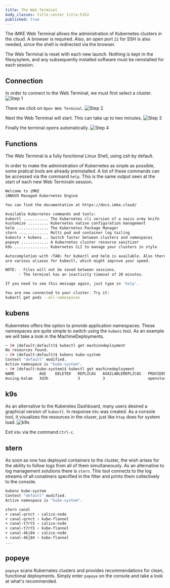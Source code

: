 ```yaml
---
title: The Web Terminal
body_classes: title-center title-h1h2
published: true
---
```


The iMKE Web Terminal allows the administration of Kubernetes
clusters in the cloud. A browser is required. Also, an open 
port `22` for SSH is also needed, since the shell is redirected
via the browser.

The Web Terminal is reset with each new launch. Nothing is kept in
the filesysytem, and any subsequently installed software must be reinstalled
for each session.

## Connection

In order to connect to the Web Terminal, we must first select a cluster.
![Step 1](terminal_1.png)

There we click on `Open Web Terminal`.
![Step 2](terminal_2.png)

Next the Web Terminal will start. This can take up to two minutes.
![Step 3](terminal_3.png)

Finally the terminal opens automatically.
![Step 4](terminal_4.png)

## Functions

The Web Terminal is a fully functional Linux Shell, using zsh by default.

In order to make the administration of Kubernetes as sinple as possible,
some pratical tools are already preinstalled. A list of these commands
can be accessed via the command `help`. This is the same output seen at
the start of each new Web Terminaln session.

```bash
Welcome to iMKE
iNNOVO Managed Kubernetes Engine

You can find the documentation at https://docs.imke.cloud/

Available Kubernetes commands and tools:
kubectl ........... The Kubernetes cli version of a swiss army knife
kustomize ......... Kubernetes native configuration management
helm .............. The Kubernetes Package Manager
stern ............. Multi pod and container log tailing
kubectx + kubens .. Switch faster between clusters and namespaces
popeye ............ A Kubernetes cluster resource sanitizer
k9s ............... Kubernetes CLI to manage your clusters in style

Autocompletion with <TAB> for kubectl and helm is available. Also there
are various aliases for kubectl, which might improve your speed.

NOTE: - Files will not be saved between sessions.
      - The terminal has an inactivity timeout of 20 minutes.

If you need to see this message again, just type in 'help'.

You are now connected to your cluster. Try it:
kubectl get pods --all-namespaces
```

## kubens

Kubernetes offers the option to provide application namespaces.
These namespaces are quite simple to switch using the `kubens` tool.
As an example we will take a look in the MachineDeployments.

```bash
~ (☸ |default:default)$ kubectl get machinedeployment
No resources found.
~ (☸ |default:default)$ kubens kube-system
Context "default" modified.
Active namespace is "kube-system".
~ (☸ |default:kube-system)$ kubectl get machinedeployment
NAME           AGE    DELETED   REPLICAS   AVAILABLEREPLICAS   PROVIDER    OS       VERSION
musing-kalam   3d3h             3          3                   openstack   coreos   1.15.0
```

## k9s

As an alternative to the Kuberetes Dashboard, many users desired a
graphical version of `kubectl`. In response `k9s` was created. As a console tool,
it visualizes the resources in the cluser, just like `htop` does for system load.
![k9s](k9s.png)

Exit `k9s` via the command `Ctrl-c`.

## stern

As soon as one has deployed containers to the cluster, the wish arises for the
ability to follow logs from all of them simultaneously. As an alternative to
log management solutions there is `stern`. This tool connects to the log streams
of all conatiners specified in the filter and prints them collectively to the console.

```bash
kubens kube-system
Context "default" modified.
Active namespace is "kube-system".

stern canal  
+ canal-qrnct › calico-node
+ canal-qrnct › kube-flannel
+ canal-t7rt5 › calico-node
+ canal-t7rt5 › kube-flannel
+ canal-4kj84 › calico-node
+ canal-4kj84 › kube-flannel
...
```

## popeye

`popeye` scans Kubernates clusters and provides recommendations for clean,
functional deployments. Simply enter `popeye` on the console and take
a look at what's recommended.